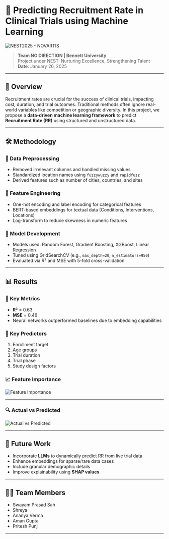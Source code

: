 # 🧠 Predicting Recruitment Rate in Clinical Trials using Machine Learning

![NEST2025 - NOVARTIS](https://github.com/user-attachments/assets/3c96b0c4-463b-4f94-a451-5bca5b741ab4)


> **Team NO DIRECTION | Bennett University**  
> Project under NEST: Nurturing Excellence, Strengthening Talent  
> **Date**: January 26, 2025

---

## 📘 Overview

Recruitment rates are crucial for the success of clinical trials, impacting cost, duration, and trial outcomes. Traditional methods often ignore real-world variables like competition or geographic diversity. In this project, we propose a **data-driven machine learning framework** to predict **Recruitment Rate (RR)** using structured and unstructured data.

---

## 🛠️ Methodology

### 🔹 Data Preprocessing
- Removed irrelevant columns and handled missing values
- Standardized location names using `fuzzywuzzy` and `rapidfuzz`
- Derived features such as number of cities, countries, and sites

### 🔹 Feature Engineering
- One-hot encoding and label encoding for categorical features
- BERT-based embeddings for textual data (Conditions, Interventions, Locations)
- Log-transform to reduce skewness in numeric features

### 🔹 Model Development
- Models used: Random Forest, Gradient Boosting, XGBoost, Linear Regression
- Tuned using GridSearchCV (e.g., `max_depth=20`, `n_estimators=950`)
- Evaluated via R² and MSE with 5-fold cross-validation

---

## 📊 Results

### 🎯 Key Metrics
- **R²** = 0.63
- **MSE** = 0.46
- Neural networks outperformed baselines due to embedding capabilities

### 📌 Key Predictors
1. Enrollment target
2. Age groups
3. Trial duration
4. Trial phase
5. Study design factors

### 📈 Feature Importance

![Feature Importance](https://raw.githubusercontent.com/your-username/your-repo/main/assets/feature_importance.png)

---

### 🔍 Actual vs Predicted
![Actual vs Predicted](https://github.com/user-attachments/assets/0e535851-056c-40e7-b388-cffb8c274d92)

---

## 🔮 Future Work

- Incorporate **LLMs** to dynamically predict RR from live trial data
- Enhance embeddings for sparse/rare data cases
- Include granular demographic details
- Improve explainability using **SHAP values**

---

## 🧑‍💻 Team Members
- Swayam Prasad Sah  
- Shreya  
- Ananya Verma  
- Aman Gupta  
- Pritesh Punj

---

